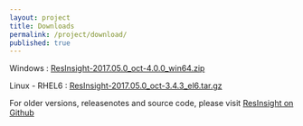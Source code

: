 ```yaml
---
layout: project
title: Downloads
permalink: /project/download/
published: true
---
```


Windows : [ResInsight-2017.05.0_oct-4.0.0_win64.zip](https://github.com/OPM/ResInsight/releases/download/v2017.05/ResInsight-2017.05.0_oct-4.0.0_win64.zip) 

Linux - RHEL6 : [ResInsight-2017.05.0_oct-3.4.3_el6.tar.gz](https://github.com/OPM/ResInsight/releases/download/v2016.11/ResInsight-2017.05.0_oct-3.4.3_el6.tar.gz) 

For older versions, releasenotes and source code, please visit [ResInsight on Github](https://github.com/OPM/ResInsight/releases/)
